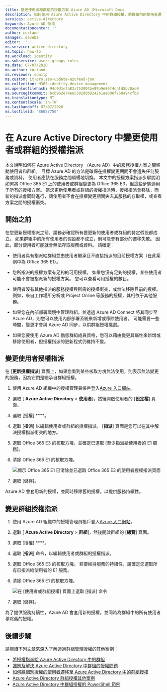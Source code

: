 ```yaml
---
title: 變更使用者和群組的授權方案-Azure AD |Microsoft Docs
description: 如何使用 Azure Active Directory 中的群組授權，將群組內的使用者遷移至不同的服務方案
services: active-directory
keywords: Azure AD 授權
documentationcenter: ''
author: curtand
manager: daveba
editor: ''
ms.service: active-directory
ms.topic: how-to
ms.workload: identity
ms.subservice: users-groups-roles
ms.date: 07/07/2020
ms.author: curtand
ms.reviewer: sumitp
ms.custom: it-pro;seo-update-azuread-jan
ms.collection: M365-identity-device-management
ms.openlocfilehash: 94c0d1efa83af53804be89a9e86f4cafd5bc0ae0
ms.sourcegitcommit: bcb962e74ee5302d0b9242b1ee006f769a94cfb8
ms.translationtype: MT
ms.contentlocale: zh-TW
ms.lasthandoff: 07/07/2020
ms.locfileid: "86057750"
---
```

# <a name="change-license-assignments-for-a-user-or-group-in-azure-active-directory"></a>在 Azure Active Directory 中變更使用者或群組的授權指派

本文說明如何在 Azure Active Directory （Azure AD）中的服務授權方案之間移動使用者和群組。 目標 Azure AD 的方法是確保在授權變更期間不會遺失任何服務或資料。 使用者應該在服務之間順暢地切換。 本文中的授權方案指派步驟說明如何將 Office 365 E1 上的使用者或群組變更為 Office 365 E3，但這些步驟適用于所有的授權方案。 當您更新使用者或群組的授權指派時，授權指派會移除，而新的指派會同時進行，讓使用者不會在授權變更期間失去其服務的存取權，或查看方案之間的授權衝突。

## <a name="before-you-begin"></a>開始之前

在您更新授權指派之前，請務必確認所有要更新的使用者或群組的特定假設都成立。 如果群組中的所有使用者的假設都不成立，則可能會有部分的遷移失敗。 因此，部分使用者可能就會無法存取服務或資料。 請確定：

- 使用者具有指派給群組並由使用者繼承且不直接指派的目前授權方案（在此案例中為 Office 365 E1）。

- 您所指派的授權方案有足夠的可用授權。 如果您沒有足夠的授權，某些使用者可能不會被指派新的授權方案。 您可以查看可用授權的數目。

- 使用者沒有其他指派的服務授權與所需的授權衝突，或無法移除目前的授權。 例如，來自工作場所分析或 Project Online 等服務的授權，其相依于其他服務。

- 如果您在內部部署環境中管理群組，並透過 Azure AD Connect 將其同步至 Azure AD，則您可以使用內部部署系統來新增或移除使用者。 可能需要一些時間，變更才會與 Azure AD 同步，以供群組授權挑選。

- 如果您要使用 Azure AD 動態群組成員資格，您可以藉由變更其屬性來新增或移除使用者，但授權指派的更新程式仍維持不變。

## <a name="change-user-license-assignments"></a>變更使用者授權指派

在 [**更新授權指派**] 頁面上，如果您看到某些核取方塊無法使用，則表示無法變更的服務，因為它們是繼承自群組授權。

1. 使用 Azure AD 組織中的授權管理員帳戶登入[Azure 入口網站](https://portal.azure.com/)。
1. 選取 [ **Azure Active Directory**  >  **使用者**]，然後開啟使用者的 [**設定檔**] 頁面。
1. 選取 [授權] ****。
1. 選取 [**指派**] 以編輯使用者或群組的授權指派。 [**指派**] 頁面是您可以在其中解決授權指派衝突的地方。
1. 選取 Office 365 E3 的核取方塊，並確定已選取 [至少指派給使用者的 E1 服務]。
1. 清除 Office 365 E1 的核取方塊。

    ![顯示 Office 365 E1 已清除並已選取 Office 365 E3 的使用者授權指派頁面](media/licensing-groups-change-licenses/update-user-license-assignments.png)

1. 選取 [儲存]。

Azure AD 會套用新的授權，並同時移除舊的授權，以提供服務持續性。

## <a name="change-group-license-assignments"></a>變更群組授權指派

1. 使用 Azure AD 組織中的授權管理員帳戶登入[Azure 入口網站](https://portal.azure.com/)。
1. 選取 [ **Azure Active Directory**  >  **群組**]，然後開啟群組的 [**總覽**] 頁面。
1. 選取 [授權] ****。
1. 選取 [**指派**] 命令，以編輯使用者或群組的授權指派。
1. 選取 Office 365 E3 的核取方塊。 若要維持服務的持續性，請確定您選取所有已指派給使用者的 E1 服務。
1. 清除 Office 365 E1 的核取方塊。

    ![在 [使用者或群組授權] 頁面上選取 [指派] 命令](media/licensing-groups-change-licenses/update-group-license-assignments.png)

1. 選取 [儲存]。

為了提供服務持續性，Azure AD 會套用新的授權，並同時為群組中的所有使用者移除舊的授權。

## <a name="next-steps"></a>後續步驟

請閱讀下列文章來深入了解透過群組管理授權的其他案例：

- [將授權指派給 Azure Active Directory 中的群組](../users-groups-roles/licensing-groups-assign.md)
- [識別及解決 Azure Active Directory 中群組的授權問題](../users-groups-roles/licensing-groups-resolve-problems.md)
- [如何將個別授權的使用者遷移至 Azure Active Directory 中的群組授權](../users-groups-roles/licensing-groups-migrate-users.md)
- [Azure Active Directory 群組授權其他案例](../users-groups-roles/licensing-group-advanced.md)
- [Azure Active Directory 中群組授權的 PowerShell 範例](../users-groups-roles/licensing-ps-examples.md)
